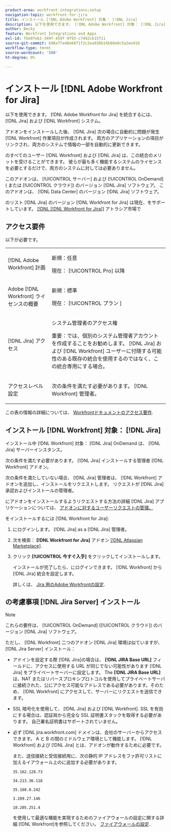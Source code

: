 ```yaml
---
product-area: workfront-integrations;setup
navigation-topic: workfront-for-jira
title: インストール [!DNL Adobe Workfront] 対象： [!DNL Jira]
description: 以下を使用できます。 [!DNL Adobe Workfront] 対象： [!DNL Jira] を統合するには、 [!DNL Jira] および [!DNL Workfront] システム。
author: Becky
feature: Workfront Integrations and Apps
exl-id: f6e0feb1-349f-459f-9f93-c7492cb15f11
source-git-commit: b98a7fa48e60f1f2c2ea938b14b88e0c5a2ee418
workflow-type: tm+mt
source-wordcount: '500'
ht-degree: 0%

---
```


# インストール [!DNL Adobe Workfront for Jira]

以下を使用できます。 [!DNL Adobe Workfront for Jira] を統合するには、 [!DNL Jira] および [!DNL Workfront] システム。

アドオンをインストールした後、 [!DNL Jira] 次の場合に自動的に問題が発生 [!DNL Workfront] 作業項目が作成されます。 両方のアプリケーションの項目がリンクされ、両方のシステムで情報の一部を自動的に更新できます。

のすべてのユーザー [!DNL Workfront] および [!DNL Jira] は、この統合のメリットを受けることができます。 彼らが最も多く機能するシステムのライセンスを必要とするだけで、両方のシステムに対しては必要ありません。

このアドオンは、 [!UICONTROL サーバー] および [!UICONTROL OnDemand] ( または [!UICONTROL クラウド]) のバージョン [!DNL Jira] ソフトウェア。 このアドオンは、 [!DNL Data Center] のバージョン [!DNL Jira] ソフトウェア。

のリスト [!DNL Jira] のバージョン [!DNL Workfront for Jira] は現在、をサポートしています。 [[!DNL [!DNL Workfront for Jira]]](https://marketplace.atlassian.com/apps/1218653/workfront-for-jira?hosting=cloud&amp;tab=overview) アトラシア市場で

## アクセス要件

以下が必要です。

<table style="table-layout:auto"> 
 <col> 
 <col> 
 <tbody> 
  <tr> 
   <td role="rowheader">[!DNL Adobe Workfront] 計画</td> 
   <td> 
   <p>新規：任意</p>
   <p>現在： [!UICONTROL Pro] 以降</p> </td> 
  </tr> 
  <tr> 
   <td role="rowheader">Adobe [!DNL Workfront] ライセンスの概要</td> 
   <td> 
   <p>新規：標準</p>
   <p>現在： [!UICONTROL プラン ]</p></td> 
  </tr> 
  <tr> 
   <td role="rowheader">[!DNL Jira] アクセス</td> 
   <td> <p>システム管理者のアクセス権</p> <p>重要：では、個別のシステム管理者アカウントを作成することをお勧めします。 [!DNL Jira] および [!DNL Workfront] ユーザーに付随する可能性のある既存の統合を使用するのではなく、この統合専用にする場合。</p> </td> 
  </tr> 
  <tr> 
   <td role="rowheader">アクセスレベル設定</td> 
   <td><p>次の条件を満たす必要があります。 [!DNL Workfront] 管理者。</p></td> 
  </tr> 
 </tbody> 
</table>

この表の情報の詳細については、 [Workfrontドキュメントのアクセス要件](/help/quicksilver/administration-and-setup/add-users/access-levels-and-object-permissions/access-level-requirements-in-documentation.md).

## インストール [!DNL Workfront] 対象： [!DNL Jira]

インストール中 [!DNL Workfront] 対象： [!DNL Jira] OnDemand は、 [!DNL Jira] サーバーインスタンス。

次の条件を満たす必要があります。 [!DNL Jira] インストールする管理者 [!DNL Workfront] アドオン。

次の条件を満たしていない場合、 [!DNL Jira] 管理者は、 [!DNL Workfront] アドオンを追加し、インストールをリクエストします。 リクエストが [!DNL Jira] 承認およびインストールの管理者。

にアドオンをインストールするようリクエストする方法の詳細 [!DNL Jira] アプリケーションについては、 [アドオンに対するユーザーリクエストの管理。](https://confluence.atlassian.com/upm/managing-user-requests-for-add-ons-781394968.html)

をインストールするには [!DNL Workfront for Jira]:

1. にログインします。 [!DNL Jira] as a [!DNL Jira] 管理者。
1. 次を検索： **[!DNL Workfront for Jira]** アドオン [[!DNL Atlassian Marketplace]](https://marketplace.atlassian.com/apps/1218653/workfront-for-jira?hosting=cloud&amp;tab=overview).

1. クリック **[!UICONTROL 今すぐ入手]** をクリックしてインストールします。

   インストールが完了したら、にログインできます。 [!DNL Workfront] から [!DNL Jira] 統合を設定します。

   詳しくは、 [Jira 用のAdobe Workfrontの設定](../../workfront-integrations-and-apps/use-workfront-with-jira/configure-workfront-for-jira.md).

## の考慮事項 [!DNL Jira Server] インストール

>[!NOTE]
>
>これらの要件は、 [!UICONTROL OnDemand] ([!UICONTROL クラウド]) のバージョン [!DNL Jira] ソフトウェア。

ただし、 [!DNL Workfront] 二つのアドオン [!DNL Jira] 環境は似ていますが、 [!DNL Jira Server] インストール：

* アドインを設定する際 [!DNL Jira]の場合は、 **[!DNL JIRA Base URL]** フィールドに、アクセスに使用する URL が同じでない可能性があります [!DNL Jira] をプライベートサーバーに設定します。 The **[!DNL JIRA Base URL]** は、NAT またはリバースプロキシプロトコルを使用してプライベートサーバに接続された、公にアクセス可能なアドレスである必要があります。そのため、 [!DNL Workfront] にアクセスして、サーバーにリクエストを送信できます。

* SSL 暗号化を使用して、 [!DNL Jira] および [!DNL Workfront]. SSL を有効にする場合は、認証局から完全な SSL 証明書スタックを取得する必要があります。 自己署名証明書はサポートされていません。
* 必ず [!DNL jira.workfront.com] ドメインは、会社のサーバーからアクセスできます。 A と B の間のミドルウェア環境として機能します。 [!DNL Workfront] および [!DNL Jira] とは、アドオンが動作するために必要です。

  また、送信接続と受信接続用に、次の静的 IP アドレスをファ許可リストに加えるイアウォール上のに追加する必要があります。

  `35.162.128.73`

  `34.213.36.118`

  `35.160.0.242`

  `3.209.27.146`

  `18.205.251.4`

  を使用して最適な機能を実現するためのファイアウォールの設定に関する詳細 [!DNL Workfront]を参照してください。 [ファイアウォールの設定](../../administration-and-setup/get-started-wf-administration/configure-your-firewall.md).
